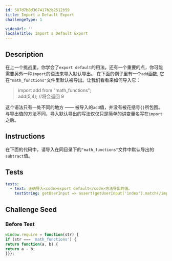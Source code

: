 ```yaml
---
id: 587d7b8d367417b2b2512b59
title: Import a Default Export
challengeType: 1

videoUrl: ''
localeTitle: Import a Default Export
---
```


## Description
<section id='description'>
在上一个挑战里，你学会了<code>export default</code>的用法。还有一个重要的点，你可能需要另外一种<code>import</code>的语法来导入默认导出。
在下面的例子里有一个<code>add</code>函数, 它在<code>"math_functions"</code>文件里默认被导出。让我们看看来如何导入它：
<blockquote>import add from "math_functions";<br>add(5,4); //将会返回 9</blockquote>
这个语法只有一处不同的地方 —— 被导入的<code>add</code>值，并没有被花括号<code>{}</code>所包围。与导出值的方法不同，导入默认导出的写法仅仅只是简单的讲变量名写在<code>import</code>之后。
</section>

## Instructions
<section id='instructions'>
在下面的代码中，请导入在同目录下的<code>"math_functions"</code>文件中默认导出的<code>subtract</code>值。
</section>

## Tests
<section id='tests'>

```yml
tests:
  - text: 正确导入<code>export default</code>方法导出的值。
    testString: getUserInput => assert(getUserInput('index').match(/import\s+subtract\s+from\s+"math_functions"/g), '正确导入<code>export default</code>方法导出的值。');

```

</section>

## Challenge Seed
<section id='challengeSeed'>











### Before Test
<div id='js-setup'>

```js
window.require = function(str) {
if (str === 'math_functions') {
return function(a, b) {
return a - b;
}}};
```

</div>




</section>

              